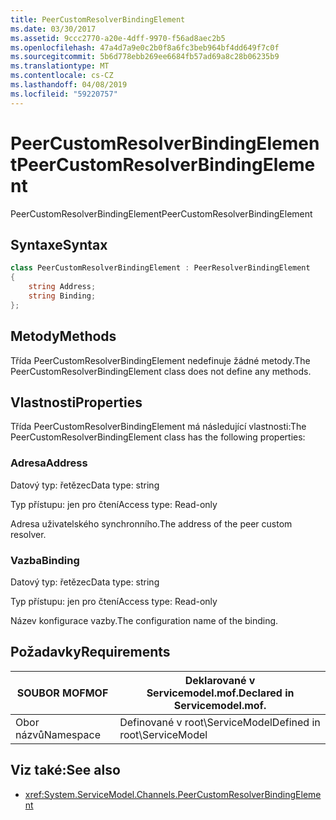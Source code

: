 ```yaml
---
title: PeerCustomResolverBindingElement
ms.date: 03/30/2017
ms.assetid: 9ccc2770-a20e-4dff-9970-f56ad8aec2b5
ms.openlocfilehash: 47a4d7a9e0c2b0f8a6fc3beb964bf4dd649f7c0f
ms.sourcegitcommit: 5b6d778ebb269ee6684fb57ad69a8c28b06235b9
ms.translationtype: MT
ms.contentlocale: cs-CZ
ms.lasthandoff: 04/08/2019
ms.locfileid: "59220757"
---
```

# <a name="peercustomresolverbindingelement"></a><span data-ttu-id="b58be-102">PeerCustomResolverBindingElement</span><span class="sxs-lookup"><span data-stu-id="b58be-102">PeerCustomResolverBindingElement</span></span>
<span data-ttu-id="b58be-103">PeerCustomResolverBindingElement</span><span class="sxs-lookup"><span data-stu-id="b58be-103">PeerCustomResolverBindingElement</span></span>  
  
## <a name="syntax"></a><span data-ttu-id="b58be-104">Syntaxe</span><span class="sxs-lookup"><span data-stu-id="b58be-104">Syntax</span></span>  
```csharp
class PeerCustomResolverBindingElement : PeerResolverBindingElement
{  
    string Address;
    string Binding;
};
```  
  
## <a name="methods"></a><span data-ttu-id="b58be-105">Metody</span><span class="sxs-lookup"><span data-stu-id="b58be-105">Methods</span></span>  
 <span data-ttu-id="b58be-106">Třída PeerCustomResolverBindingElement nedefinuje žádné metody.</span><span class="sxs-lookup"><span data-stu-id="b58be-106">The PeerCustomResolverBindingElement class does not define any methods.</span></span>  
  
## <a name="properties"></a><span data-ttu-id="b58be-107">Vlastnosti</span><span class="sxs-lookup"><span data-stu-id="b58be-107">Properties</span></span>  
 <span data-ttu-id="b58be-108">Třída PeerCustomResolverBindingElement má následující vlastnosti:</span><span class="sxs-lookup"><span data-stu-id="b58be-108">The PeerCustomResolverBindingElement class has the following properties:</span></span>  
  
### <a name="address"></a><span data-ttu-id="b58be-109">Adresa</span><span class="sxs-lookup"><span data-stu-id="b58be-109">Address</span></span>  
 <span data-ttu-id="b58be-110">Datový typ: řetězec</span><span class="sxs-lookup"><span data-stu-id="b58be-110">Data type: string</span></span>  
  
 <span data-ttu-id="b58be-111">Typ přístupu: jen pro čtení</span><span class="sxs-lookup"><span data-stu-id="b58be-111">Access type: Read-only</span></span>  
  
 <span data-ttu-id="b58be-112">Adresa uživatelského synchronního.</span><span class="sxs-lookup"><span data-stu-id="b58be-112">The address of the peer custom resolver.</span></span>  
  
### <a name="binding"></a><span data-ttu-id="b58be-113">Vazba</span><span class="sxs-lookup"><span data-stu-id="b58be-113">Binding</span></span>  
 <span data-ttu-id="b58be-114">Datový typ: řetězec</span><span class="sxs-lookup"><span data-stu-id="b58be-114">Data type: string</span></span>  
  
 <span data-ttu-id="b58be-115">Typ přístupu: jen pro čtení</span><span class="sxs-lookup"><span data-stu-id="b58be-115">Access type: Read-only</span></span>  
  
 <span data-ttu-id="b58be-116">Název konfigurace vazby.</span><span class="sxs-lookup"><span data-stu-id="b58be-116">The configuration name of the binding.</span></span>  
  
## <a name="requirements"></a><span data-ttu-id="b58be-117">Požadavky</span><span class="sxs-lookup"><span data-stu-id="b58be-117">Requirements</span></span>  
  
|<span data-ttu-id="b58be-118">SOUBOR MOF</span><span class="sxs-lookup"><span data-stu-id="b58be-118">MOF</span></span>|<span data-ttu-id="b58be-119">Deklarované v Servicemodel.mof.</span><span class="sxs-lookup"><span data-stu-id="b58be-119">Declared in Servicemodel.mof.</span></span>|  
|---------|-----------------------------------|  
|<span data-ttu-id="b58be-120">Obor názvů</span><span class="sxs-lookup"><span data-stu-id="b58be-120">Namespace</span></span>|<span data-ttu-id="b58be-121">Definované v root\ServiceModel</span><span class="sxs-lookup"><span data-stu-id="b58be-121">Defined in root\ServiceModel</span></span>|  
  
## <a name="see-also"></a><span data-ttu-id="b58be-122">Viz také:</span><span class="sxs-lookup"><span data-stu-id="b58be-122">See also</span></span>

- <xref:System.ServiceModel.Channels.PeerCustomResolverBindingElement>
